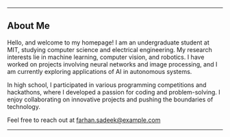 ---

## About Me

Hello, and welcome to my homepage! I am an undergraduate student at MIT, studying computer science and electrical engineering. My research interests lie in machine learning, computer vision, and robotics. I have worked on projects involving neural networks and image processing, and I am currently exploring applications of AI in autonomous systems.

In high school, I participated in various programming competitions and hackathons, where I developed a passion for coding and problem-solving. I enjoy collaborating on innovative projects and pushing the boundaries of technology.

Feel free to reach out at farhan.sadeek@example.com

---